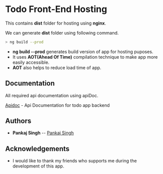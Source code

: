 # Todo Front-End Hosting

This contains **dist** folder for hosting using **nginx**.

We can generate **dist** folder using following command.

```bash
> ng build --prod
```

- **ng build --prod** generates build version of app for hosting puposes.
- It uses **AOT(Ahead Of Time)** compilation technique to make app more easily accessible.
- **AOT** also helps to reduce load time of app.

## Documentation

All required api documentation using apiDoc.

[Apidoc](https://pankajsaini123.github.io/todoback/) - Api Documentation for todo app backend

## Authors

- **Pankaj Singh** -- [Pankaj Singh](https://github.com/pankajsaini123)

## Acknowledgements

- I would like to thank my friends who supports me during the development of this app.
